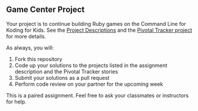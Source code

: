 ## Game Center Project

Your project is to continue building Ruby games on the Command Line for Koding for Kids.  See the [Project Descriptions](http://vikingcodeschool.com/week-2-ruby/building-the-game-back-ends) and the [Pivotal Tracker project](https://www.pivotaltracker.com/n/projects/1158550) for more details.

As always, you will:

1. Fork this repository
2. Code up your solutions to the projects listed in the assignment description and the Pivotal Tracker stories
3. Submit your solutions as a pull request
4. Perform code review on your partner for the upcoming week

This is a paired assignment.  Feel free to ask your classmates or instructors for help.
